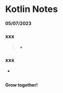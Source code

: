 # Kotlin Notes

#### 05/07/2023

### xxx

  > - 

### xxx
  - 
  ```kotlin

  ```


**Grow together!**

[//]: # (These are reference links used in the body of this note and get stripped out when the markdown processor does its job. There is no need to format nicely because it shouldn't be seen. Thanks SO - http://stackoverflow.com/questions/4823468/store-comments-in-markdown-syntax)

   [x]: <https://github.com/joemccann/dillinger>
 
 
